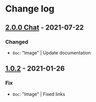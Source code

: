 # Change log

## [2.0.0 Chat](https://github.com/cake-hub/lidl-chat-sketch/tree/v2.0.0) - 2021-07-22

### Changed

* `Doc`: "Image" | Update documentation

## [1.0.2](https://github.com/cake-hub/lidl-chat-sketch/tree/v1.0.2) - 2021-01-26

### Fix

* `Doc`: "Image" | Fixed links
